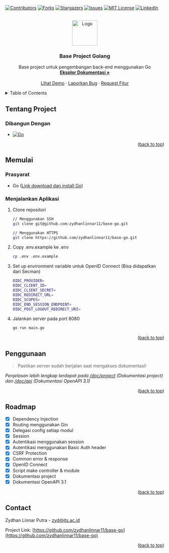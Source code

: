 <a name="readme-top"></a>

[![Contributors][contributors-shield]][contributors-url]
[![Forks][forks-shield]][forks-url]
[![Stargazers][stars-shield]][stars-url]
[![Issues][issues-shield]][issues-url]
[![MIT License][license-shield]][license-url]
[![LinkedIn][linkedin-shield]][linkedin-url]

<!-- PROJECT LOGO -->
<br />
<div align="center">
  <a href="https://github.com/zydhanlinnar11/base-go">
    <img src="https://go.dev/images/go-logo-white.svg" alt="Logo" width="80" height="80">
  </a>

  <h3 align="center">Base Project Golang</h3>

  <p align="center">
    Base project untuk pengembangan back-end menggunakan Go
    <br />
    <a href="https://github.com/zydhanlinnar11/base-go"><strong>Eksplor Dokumentasi »</strong></a>
    <br />
    <br />
    <a href="https://github.com/zydhanlinnar11/base-go">Lihat Demo</a>
    ·
    <a href="https://github.com/zydhanlinnar11/base-go/issues">Laporkan Bug</a>
    ·
    <a href="https://github.com/zydhanlinnar11/base-go/issues">Request Fitur</a>
  </p>
</div>

<!-- TABLE OF CONTENTS -->
<details>
  <summary>Table of Contents</summary>
  <ol>
    <li>
      <a href="#about-the-project">About The Project</a>
      <ul>
        <li><a href="#built-with">Built With</a></li>
      </ul>
    </li>
    <li>
      <a href="#getting-started">Getting Started</a>
      <ul>
        <li><a href="#prerequisites">Prerequisites</a></li>
        <li><a href="#installation">Installation</a></li>
      </ul>
    </li>
    <li><a href="#usage">Usage</a></li>
    <li><a href="#roadmap">Roadmap</a></li>
    <li><a href="#contributing">Contributing</a></li>
    <li><a href="#license">License</a></li>
    <li><a href="#contact">Contact</a></li>
    <li><a href="#acknowledgments">Acknowledgments</a></li>
  </ol>
</details>

<!-- ABOUT THE PROJECT -->

## Tentang Project

<!-- [![Product Name Screen Shot][product-screenshot]](https://example.com)

TBD

<p align="right">(<a href="#readme-top">back to top</a>)</p> -->

### Dibangun Dengan

- [![Go][Go]][Go-url]

<p align="right">(<a href="#readme-top">back to top</a>)</p>

<!-- GETTING STARTED -->

## Memulai

### Prasyarat

- Go ([Link download dan install Go](https://go.dev/doc/install))

### Menjalankan Aplikasi

1. Clone repositori

   ```bash
   // Menggunakan SSH
   git clone git@github.com:zydhanlinnar11/base-go.git

   // Menggunakan HTTPS
   git clone https://github.com/zydhanlinnar11/base-go.git
   ```

2. Copy .env.example ke .env

   ```bash
   cp .env .env.example
   ```

3. Set up environment variable untuk OpenID Connect (Bisa didapatkan dari Secman)

   ```bash
   OIDC_PROVIDER=
   OIDC_CLIENT_ID=
   OIDC_CLIENT_SECRET=
   OIDC_REDIRECT_URL=
   OIDC_SCOPES=
   OIDC_END_SESSION_ENDPOINT=
   OIDC_POST_LOGOUT_REDIRECT_URI=
   ```

4. Jalankan server pada port 8080
   ```bash
   go run main.go
   ```

<p align="right">(<a href="#readme-top">back to top</a>)</p>

<!-- USAGE EXAMPLES -->

## Penggunaan

> Pastikan server sudah berjalan saat mengakses dokumentasi!

_Penjelasan lebih lengkap terdapat pada [/doc/project](http://localhost:8080/doc/project) (Dokumentasi project) dan [/doc/api](http://localhost:8080/doc/api) (Dokumentasi OpenAPI 3.1)_

<p align="right">(<a href="#readme-top">back to top</a>)</p>

<!-- ROADMAP -->

## Roadmap

- [x] Dependency Injection
- [x] Routing menggunakan Gin
- [x] Delegasi config setiap modul
- [x] Session
- [x] Autentikasi menggunakan session
- [x] Autentikasi menggunakan Basic Auth header
- [x] CSRF Protection
- [x] Common error & response
- [x] OpenID Connect
- [x] Script make controller & module
- [x] Dokumentasi project
- [x] Dokumentasi OpenAPI 3.1

<!-- See the [open issues](https://github.com/zydhanlinnar11/base-go/issues) for a full list of proposed features (and known issues). -->

<p align="right">(<a href="#readme-top">back to top</a>)</p>

<!-- CONTRIBUTING -->

<!-- ## Contributing

Contributions are what make the open source community such an amazing place to learn, inspire, and create. Any contributions you make are **greatly appreciated**.

If you have a suggestion that would make this better, please fork the repo and create a pull request. You can also simply open an issue with the tag "enhancement".
Don't forget to give the project a star! Thanks again!

1. Fork the Project
2. Create your Feature Branch (`git checkout -b feature/AmazingFeature`)
3. Commit your Changes (`git commit -m 'Add some AmazingFeature'`)
4. Push to the Branch (`git push origin feature/AmazingFeature`)
5. Open a Pull Request

<p align="right">(<a href="#readme-top">back to top</a>)</p> -->

<!-- LICENSE -->

<!-- ## License

Distributed under the MIT License. See `LICENSE.txt` for more information.

<p align="right">(<a href="#readme-top">back to top</a>)</p> -->

<!-- CONTACT -->

## Contact

Zydhan Linnar Putra - zyd@its.ac.id

Project Link: [https://github.com/zydhanlinnar11/base-go](https://github.com/zydhanlinnar11/base-go)

<p align="right">(<a href="#readme-top">back to top</a>)</p>

<!-- ACKNOWLEDGMENTS -->

<!-- ## Acknowledgments

Use this space to list resources you find helpful and would like to give credit to. I've included a few of my favorites to kick things off!

- [Choose an Open Source License](https://choosealicense.com)
- [GitHub Emoji Cheat Sheet](https://www.webpagefx.com/tools/emoji-cheat-sheet)
- [Malven's Flexbox Cheatsheet](https://flexbox.malven.co/)
- [Malven's Grid Cheatsheet](https://grid.malven.co/)
- [Img Shields](https://shields.io)
- [GitHub Pages](https://pages.github.com)
- [Font Awesome](https://fontawesome.com)
- [React Icons](https://react-icons.github.io/react-icons/search)

<p align="right">(<a href="#readme-top">back to top</a>)</p> -->

<!-- MARKDOWN LINKS & IMAGES -->
<!-- https://www.markdownguide.org/basic-syntax/#reference-style-links -->

[contributors-shield]: https://img.shields.io/github/contributors/othneildrew/Best-README-Template.svg?style=for-the-badge
[contributors-url]: https://github.com/zydhanlinnar11/base-go/graphs/contributors
[forks-shield]: https://img.shields.io/github/forks/othneildrew/Best-README-Template.svg?style=for-the-badge
[forks-url]: https://github.com/zydhanlinnar11/base-go/network/members
[stars-shield]: https://img.shields.io/github/stars/othneildrew/Best-README-Template.svg?style=for-the-badge
[stars-url]: https://github.com/zydhanlinnar11/base-go/stargazers
[issues-shield]: https://img.shields.io/github/issues/othneildrew/Best-README-Template.svg?style=for-the-badge
[issues-url]: https://github.com/zydhanlinnar11/base-go/issues
[license-shield]: https://img.shields.io/github/license/othneildrew/Best-README-Template.svg?style=for-the-badge
[license-url]: https://github.com/zydhanlinnar11/base-go/blob/master/LICENSE.txt
[linkedin-shield]: https://img.shields.io/badge/-LinkedIn-black.svg?style=for-the-badge&logo=linkedin&colorB=555
[linkedin-url]: https://linkedin.com/in/othneildrew
[product-screenshot]: images/screenshot.png
[Go]: https://img.shields.io/badge/Go-007d9c?style=for-the-badge&logo=go&logoColor=FFFFFF
[Go-url]: https://go.dev/
